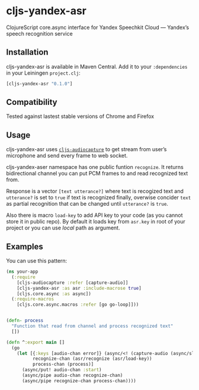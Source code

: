 # cljs-yandex-asr

ClojureScript core.async interface for Yandex Speechkit Cloud — Yandex’s speech
recognition service


## Installation

cljs-yandex-asr is available in Maven Central. Add it to your `:dependencies `
in your Leiningen `project.clj`:


```clojure
[cljs-yandex-asr "0.1.0"]
```

## Compatibility

Tested against lastest stable versions of Chrome and Firefox


## Usage

cljs-yandex-asr uses [`cljs-audiocapture`][cljs-audiocapture] to
get stream from user’s microphone and send every frame to web socket.

cljs-yandex-aser namespace has one public funtion `recognize`. It returns
bidirectional channel you can put PCM frames to and read recognized text from.

Response is a vector `[text utterance?]` where text is recogized text
and `utterance?` is set to `true` if text is recognized finally, overwise
concider `text` as partial recognition that can be changed until `utterance?`
is `true`.

Also there is macro `load-key` to add API key to your code (as you cannot
store it in public repo). By default it loads key from `asr.key` in root
of your project or you can use *local* path as argument.

## Examples

You can use this pattern:

```clojure
(ns your-app
  (:require
    [cljs-audiocapture :refer [capture-audio]]
    [cljs-yandex-asr :as asr :include-macrose true]
    [cljs.core.async :as async])
  (:require-macros
    [cljs.core.async.macros :refer [go go-loop]]))


(defn- process
  "Function that read from channel and process recognized text"
  [])

(defn ^:export main []
  (go
    (let [{:keys [audio-chan error]} (async/<! (capture-audio (async/sliding-buffer 1)))
          recognize-chan (asr/recognize (asr/load-key))
          process-chan (process)]
      (async/put! audio-chan :start)
      (async/pipe audio-chan recognize-chan)
      (async/pipe recognize-chan process-chan))))

```

[cljs-audiocapture]: https://github.com/voldmar/cljs-audiocapture
